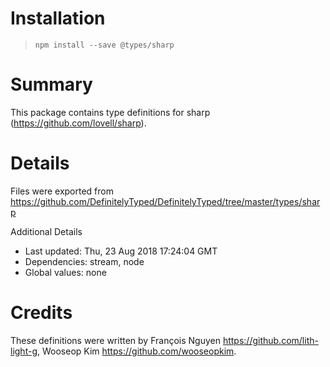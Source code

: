 # Installation
> `npm install --save @types/sharp`

# Summary
This package contains type definitions for sharp (https://github.com/lovell/sharp).

# Details
Files were exported from https://github.com/DefinitelyTyped/DefinitelyTyped/tree/master/types/sharp

Additional Details
 * Last updated: Thu, 23 Aug 2018 17:24:04 GMT
 * Dependencies: stream, node
 * Global values: none

# Credits
These definitions were written by François Nguyen <https://github.com/lith-light-g>, Wooseop Kim <https://github.com/wooseopkim>.
